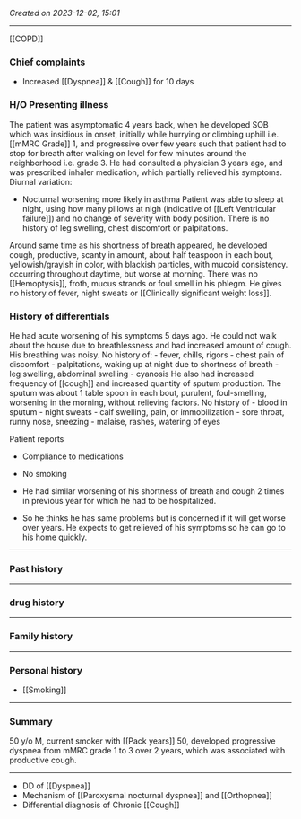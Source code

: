 *Created on 2023-12-02, 15:01* 

---
[[COPD]] 
### Chief complaints
- Increased [[Dyspnea]] & [[Cough]] for 10 days
### H/O Presenting illness
The patient was asymptomatic 4 years back, when he developed SOB which was insidious in onset, initially while hurrying or climbing uphill i.e. [[mMRC Grade]] 1, and progressive over few years such that patient had to stop for breath after walking on level for few minutes around the neighborhood i.e. grade 3. He had consulted a physician 3 years ago, and was prescribed inhaler medication, which partially relieved his symptoms. 
Diurnal variation: 
- Nocturnal worsening more likely in asthma
Patient was able to sleep at night, using how many pillows at nigh (indicative of [[Left Ventricular failure]])
and no change of severity with body position. There is no history of leg swelling, chest discomfort or palpitations.  

Around same time as his shortness of breath appeared, he developed cough, productive, scanty in amount, about half teaspoon in each bout, yellowish/grayish in color, with blackish particles, with mucoid consistency. occurring throughout daytime, but worse at morning. There was no [[Hemoptysis]], froth, mucus strands or foul smell in his phlegm. He gives no history of fever, night sweats or [[Clinically significant weight loss]]. 
### History of differentials
He had acute worsening of his symptoms 5 days ago. He could not walk about the house due to breathlessness and had increased amount of cough. His breathing was noisy. 
No history of:
	- fever, chills, rigors
	- chest pain of discomfort
	- palpitations, waking up at night due to shortness of breath
	- leg swelling, abdominal swelling
	- cyanosis
He also had increased frequency of [[cough]] and increased quantity of sputum production. The sputum was about 1 table spoon in each bout, purulent, foul-smelling, worsening in the morning, without relieving factors. 
No history of 
	- blood in sputum
	- night sweats
	- calf swelling, pain, or immobilization
	- sore throat, runny nose, sneezing
	- malaise, rashes, watering of eyes

Patient reports 
  - Compliance to medications
  - No smoking 

- He had similar worsening of his shortness of breath and cough 2 times in previous year for which he had to be hospitalized. 
- So he thinks he has same problems but is concerned if it will get worse over years. He expects to get relieved of his symptoms so he can go to his home quickly. 
---
### Past history
---
### drug history
---
### Family history
---
### Personal history
- [[Smoking]] 
 ---

### Summary
50 y/o M, current smoker with [[Pack years]] 50, developed progressive dyspnea from mMRC grade 1 to 3 over 2 years, which was associated with productive cough.

---
- DD of [[Dyspnea]]
- Mechanism of [[Paroxysmal nocturnal dyspnea]] and [[Orthopnea]] 
- Differential diagnosis of Chronic [[Cough]] 
